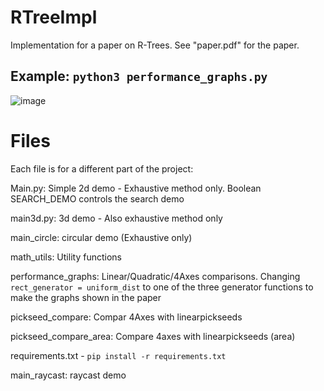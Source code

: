 # RTreeImpl
Implementation for a paper on R-Trees.
See "paper.pdf" for the paper.

## Example: `python3 performance_graphs.py`
![image](https://github.com/JakeVanV/RTreeImpl/assets/60329357/355ec9d7-956e-4ba7-a288-38889bac191c)


# Files
Each file is for a different part of the project:

Main.py: Simple 2d demo - Exhaustive method only. Boolean SEARCH_DEMO controls the search demo

main3d.py: 3d demo - Also exhaustive method only

main_circle: circular demo (Exhaustive only)

math_utils: Utility functions

performance_graphs: Linear/Quadratic/4Axes comparisons. Changing `rect_generator = uniform_dist` to one of the three generator functions to make the graphs shown in the paper

pickseed_compare: Compar 4Axes with linearpickseeds

pickseed_compare_area: Compare 4axes with linearpickseeds (area)

requirements.txt - `pip install -r requirements.txt`

main_raycast: raycast demo
